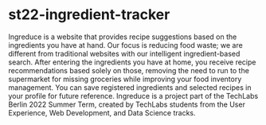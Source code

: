 # st22-ingredient-tracker
Ingreduce is a website that provides recipe suggestions based on the ingredients you have at hand. Our focus is reducing food waste; we are different from traditional websites with our intelligent ingredient-based search. After entering the ingredients you have at home, you receive recipe recommendations based solely on those, removing the need to run to the supermarket for missing groceries while improving your food inventory management. You can save registered ingredients and selected recipes in your profile for future reference. 
Ingreduce is a project part of the TechLabs Berlin 2022 Summer Term, created by TechLabs students from the User Experience, Web Development, and Data Science tracks.